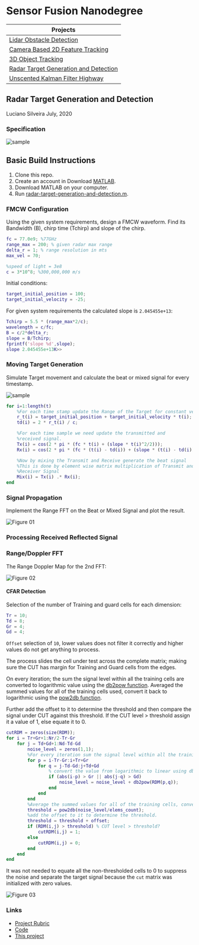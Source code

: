 # Sensor Fusion Nanodegree

|Projects|
|---|
|[Lidar Obstacle Detection](https://github.com/ladrians/sfND_Lidar_Obstacle_Detection/blob/master/report.md)|
|[Camera Based 2D Feature Tracking](https://github.com/ladrians/sfND_2D_Feature_Tracking/blob/master/report.md)|
|[3D Object Tracking](https://github.com/ladrians/sfND_3D_Object_Tracking/blob/master/report.md)|
|[Radar Target Generation and Detection](./README.md)|
|[Unscented Kalman Filter Highway](https://github.com/ladrians/sfND_Unscented_Kalman_Filter/blob/master/report.md)|

## Radar Target Generation and Detection
Luciano Silveira
July, 2020

### Specification

![sample](./images/p04_01_01.png)

## Basic Build Instructions

1. Clone this repo.
2. Create an account in Download [MATLAB](https://www.mathworks.com/mwaccount/register).
3. Download MATLAB on your computer.
4. Run [radar-target-generation-and-detection.m](radar-target-generation-and-detection.m).

### FMCW Configuration

Using the given system requirements, design a FMCW waveform. Find its Bandwidth (B), chirp time (Tchirp) and slope of the chirp.

```matlab
fc = 77.0e9; %77GHz
range_max = 200; % given radar max range
delta_r = 1; % range resolution in mts
max_vel = 70;

%speed of light = 3e8
c = 3*10^8; %300,000,000 m/s
```

Initial conditions:

```matlab
target_initial_position = 100;
target_initial_velocity = -25;
```

For given system requirements the calculated slope is `2.045455e+13`:

```matlab
Tchirp = 5.5 * (range_max*2/c);
wavelength = c/fc;
B = c/2*delta_r;
slope = B/Tchirp;
fprintf('slope %d',slope);
slope 2.045455e+13K>>
```

### Moving Target Generation

Simulate Target movement and calculate the beat or mixed signal for every timestamp.

![sample](./images/p04_02_01.png)

```matlab
for i=1:length(t)
    %For each time stamp update the Range of the Target for constant velocity.
    r_t(i) = target_initial_position + target_initial_velocity * t(i);
    td(i) = 2 * r_t(i) / c;

    %For each time sample we need update the transmitted and
    %received signal.
    Tx(i) = cos(2 * pi * (fc * t(i) + (slope * t(i)^2/2)));
    Rx(i) = cos(2 * pi * (fc * (t(i) - td(i)) + (slope * (t(i) - td(i))^2/2)));

    %Now by mixing the Transmit and Receive generate the beat signal
    %This is done by element wise matrix multiplication of Transmit and
    %Receiver Signal
    Mix(i) = Tx(i) .* Rx(i);
end
```

### Signal Propagation

Implement the Range FFT on the Beat or Mixed Signal and plot the result.

![Figure 01](./images/figure01.png)

### Processing Received Reflected Signal

### Range/Doppler FFT

The Range Doppler Map for the 2nd FFT:

![Figure 02](./images/figure02.png)

#### CFAR Detection

Selection of the number of Training and guard cells for each dimension:

```matlab
Tr = 10;
Td = 8;
Gr = 4;
Gd = 4;
```

`Offset` selection of `10`, lower values does not filter it correctly and higher values do not get anything to process.

The process slides the cell under test across the complete matrix; making sure the CUT has margin for Training and Guard cells from the edges.

On every iteration; the sum the signal level within all the training cells are converted to logarithmic value using the [db2pow function](https://www.mathworks.com/help/releases/R2020a/signal/ref/db2pow.html).
Averaged the summed values for all of the training cells used, convert it back to logarithmic using the [pow2db function](https://www.mathworks.com/help/releases/R2020a/signal/ref/pow2db.html).

Further add the offset to it to determine the threshold and then compare the signal under CUT against this threshold. If the CUT level > threshold assign it a value of 1, else equate it to 0.


```matlab
cutRDM = zeros(size(RDM));
for i = Tr+Gr+1:Nr/2-Tr-Gr
    for j = Td+Gd+1:Nd-Td-Gd
        noise_level = zeros(1,1);
        %For every iteration sum the signal level within all the training cells.
        for p = i-Tr-Gr:i+Tr+Gr
            for q = j-Td-Gd:j+Td+Gd
                % convert the value from logarithmic to linear using db2pow
                if (abs(i-p) > Gr || abs(j-q) > Gd)
                    noise_level = noise_level + db2pow(RDM(p,q));
                end
            end
        end
        %Average the summed values for all of the training cells, convert it back to logarithimic using pow2db.
        threshold = pow2db(noise_level/elems_count);
        %add the offset to it to determine the threshold.
        threshold = threshold + offset;
        if (RDM(i,j) > threshold) % CUT level > threshold?
            cutRDM(i,j) = 1;
        else
            cutRDM(i,j) = 0;
        end
    end
end
```

It was not needed to equate all the non-thresholded cells to 0 to suppress the noise and separate the target signal because the `cut` matrix was initialized with zero values.

![Figure 03](./images/figure03.png)

### Links

 * [Project Rubric](https://review.udacity.com/#!/rubrics/2548/view)
 * [Code](radar_target_generation_and_detection.m)
 * [This project](https://github.com/ladrians/sfND_Radar_Target_Generation_and_Detection)
